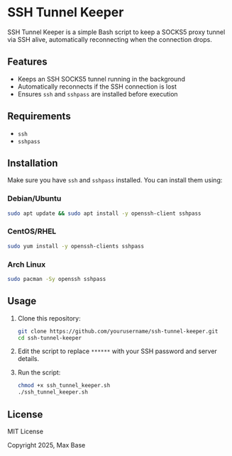 # SSH Tunnel Keeper

SSH Tunnel Keeper is a simple Bash script to keep a SOCKS5 proxy tunnel via SSH alive, automatically reconnecting when the connection drops.

## Features

- Keeps an SSH SOCKS5 tunnel running in the background
- Automatically reconnects if the SSH connection is lost
- Ensures `ssh` and `sshpass` are installed before execution

## Requirements

- `ssh`
- `sshpass`

## Installation

Make sure you have `ssh` and `sshpass` installed. You can install them using:

### Debian/Ubuntu

```sh
sudo apt update && sudo apt install -y openssh-client sshpass
```

### CentOS/RHEL

```sh
sudo yum install -y openssh-clients sshpass
```

### Arch Linux

```sh
sudo pacman -Sy openssh sshpass
```

## Usage

1. Clone this repository:

   ```sh
   git clone https://github.com/yourusername/ssh-tunnel-keeper.git
   cd ssh-tunnel-keeper
   ```

2. Edit the script to replace `******` with your SSH password and server details.

3. Run the script:

   ```sh
   chmod +x ssh_tunnel_keeper.sh
   ./ssh_tunnel_keeper.sh
   ```

## License

MIT License

Copyright 2025, Max Base
